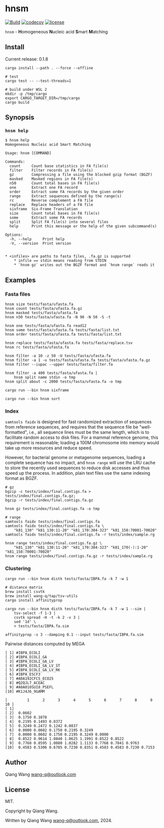 # hnsm

[![Build](https://github.com/wang-q/hnsm/actions/workflows/build.yml/badge.svg)](https://github.com/wang-q/hnsm/actions)
[![codecov](https://codecov.io/gh/wang-q/hnsm/branch/master/graph/badge.svg?token=8toyNHCsVU)](https://codecov.io/gh/wang-q/hnsm)
[![license](https://img.shields.io/github/license/wang-q/hnsm)](https://github.com//wang-q/hnsm)

`hnsm` - **H**omogeneous **N**ucleic acid **S**mart **M**atching

## Install

Current release: 0.1.8

```shell
cargo install --path . --force --offline

# test
cargo test -- --test-threads=1

# build under WSL 2
mkdir -p /tmp/cargo
export CARGO_TARGET_DIR=/tmp/cargo
cargo build

```

## Synopsis

### `hnsm help`

```text
$ hnsm help
Homogeneous Nucleic acid Smart Matching

Usage: hnsm [COMMAND]

Commands:
  count     Count base statistics in FA file(s)
  filter    Filter records in FA file(s)
  gz        Compressing a file using the blocked gzip format (BGZF)
  masked    Masked regions in FA file(s)
  n50       Count total bases in FA file(s)
  one       Extract one FA record
  order     Extract some FA records by the given order
  range     Extract sequences defined by the range(s)
  rc        Reverse complement a FA file
  replace   Replace headers of a FA file
  sixframe  Six-Frame Translation
  size      Count total bases in FA file(s)
  some      Extract some FA records
  split     Split FA file(s) into several files
  help      Print this message or the help of the given subcommand(s)

Options:
  -h, --help     Print help
  -V, --version  Print version


* <infiles> are paths to fasta files, .fa.gz is supported
    * infile == stdin means reading from STDIN
    * `hnsm gz` writes out the BGZF format and `hnsm range` reads it

```

## Examples

### Fasta files

```shell
hnsm size tests/fasta/ufasta.fa
hnsm count tests/fasta/ufasta.fa.gz
hnsm masked tests/fasta/ufasta.fa
hnsm n50 tests/fasta/ufasta.fa -N 90 -N 50 -S -t

hnsm one tests/fasta/ufasta.fa read12
hnsm some tests/fasta/ufasta.fa tests/fasta/list.txt
hnsm order tests/fasta/ufasta.fa tests/fasta/list.txt

hnsm replace tests/fasta/ufasta.fa tests/fasta/replace.tsv
hnsm rc tests/fasta/ufasta.fa

hnsm filter -a 10 -z 50 -U tests/fasta/ufasta.fa
hnsm filter -a 1 -u tests/fasta/ufasta.fa tests/fasta/ufasta.fa.gz
hnsm filter --iupac --upper tests/fasta/filter.fa

hnsm filter -a 400 tests/fasta/ufasta.fa |
    hnsm split name stdin -o tmp
hnsm split about -c 2000 tests/fasta/ufasta.fa -o tmp

cargo run --bin hnsm sixframe

cargo run --bin hnsm sort

```

### Index

`samtools faidx` is designed for fast randomized extraction of sequences from reference sequences,
and requires that the sequence file be "well-formatted", i.e., all sequence lines must be the same
length, which is to facilitate random access to disk files. For a mammal reference genome, this
requirement is reasonable; loading a 100M chromosome into memory would take up more resources and
reduce speed.

However, for bacterial genome or metagenome sequences, loading a complete sequence has no impact,
and `hnsm range` will use the LRU cache to store the recently used sequences to reduce disk accesses
and thus speed up the process. In addition, plain text files use the same indexing format as BGZF.

```shell
# gz
bgzip -c tests/index/final.contigs.fa > tests/index/final.contigs.fa.gz;
bgzip -r tests/index/final.contigs.fa.gz

hnsm gz tests/index/final.contigs.fa -o tmp

# range
samtools faidx tests/index/final.contigs.fa
samtools faidx tests/index/final.contigs.fa \
    "k81_130" "k81_130:11-20" "k81_170:304-323" "k81_158:70001-70020"
samtools faidx tests/index/final.contigs.fa -r tests/index/sample.rg

hnsm range tests/index/final.contigs.fa.gz \
    "k81_130" "k81_130:11-20" "k81_170:304-323" "k81_170(-):1-20" "k81_158:70001-70020"
hnsm range tests/index/final.contigs.fa.gz -r tests/index/sample.rg

```

### Clustering

```shell
cargo run --bin hnsm distk tests/fasta/IBPA.fa -k 7 -w 1

# distance matrix
brew install csvtk
brew install wang-q/tap/tsv-utils
cargo install affinityprop

cargo run --bin hnsm distk tests/fasta/IBPA.fa -k 7 -w 1 --sim |
    tsv-select -f 1-3 |
    csvtk spread -H -t -k 2 -v 3 |
    sed '1d' \
    > tests/fasta/IBPA.fa.sim

affinityprop -s 3 --damping 0.1 --input tests/fasta/IBPA.fa.sim

```

Pairwise distances computed by MEGA

```text
[ 1] #IBPA_ECOLI
[ 2] #IBPA_ECOLI_GA
[ 3] #IBPA_ECOLI_GA_LV
[ 4] #IBPA_ECOLI_GA_LV_ST
[ 5] #IBPA_ECOLI_GA_LV_RK
[ 6] #IBPA_ESCF3
[ 7] #A0A192CFC5_ECO25
[ 8] #Q2QJL7_ACEAC
[ 9] #A0A010SUI8_PSEFL
[10] #K1J4J6_9GAMM

[         1      2      3      4      5      6      7      8      9     10 ]
[ 1]
[ 2]  0.0602
[ 3]  0.1750 0.1078
[ 4]  0.2195 0.1493 0.0372
[ 5]  0.3249 0.2472 0.1242 0.0837
[ 6]  0.0000 0.0602 0.1750 0.2195 0.3249
[ 7]  0.0000 0.0602 0.1750 0.2195 0.3249 0.0000
[ 8]  0.8522 0.9614 1.0840 1.0625 1.1991 0.8522 0.8522
[ 9]  0.7768 0.8595 1.0080 1.0282 1.1133 0.7768 0.7841 0.9763
[10]  0.4583 0.5306 0.6785 0.7230 0.8351 0.4583 0.4583 0.7230 0.7153

```

## Author

Qiang Wang <wang-q@outlook.com>

## License

MIT.

Copyright by Qiang Wang.

Written by Qiang Wang <wang-q@outlook.com>, 2024.
